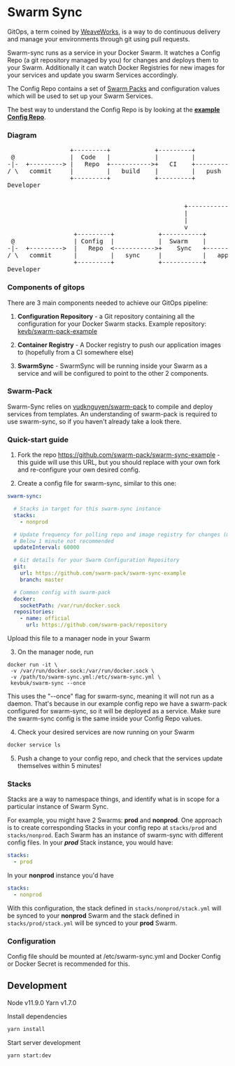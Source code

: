 # Swarm Sync

GitOps, a term coined by [WeaveWorks](https://www.weave.works/blog/gitops-operations-by-pull-request), is a way to do continuous delivery and manage your environments through git using pull requests.

Swarm-sync runs as a service in your Docker Swarm. It watches a Config Repo (a git repository managed by you) for changes and deploys them to your Swarm. Additionally it can watch Docker Registries for new images for your services and update you swarm Services accordingly.

The Config Repo contains a set of [Swarm Packs](https://github.com/swarm-pack/swarm-pack) and configuration values which will be used to set up your Swarm Services.

The best way to understand the Config Repo is by looking at the [**example Config Repo**](https://github.com/swarm-pack/swarm-sync-example).

### Diagram

<pre>
                 +---------+            +---------+            +-----------+
 @               |  Code   |            |         |            | Container |
-|-  +---------> |   Repo  +----------->+   CI    +----------->+  Registry |
/ \   commit     |         |   build    |         |   push     |           |
                 +---------+            +---------+            +-----------+
Developer                                                              |
                                                                       |
                                                                       |
                                                +----------------------+
                                                |
                                                |
                                                v
                  +---------+            +-----------+           +-----------+
 @                | Config  |            |  Swarm    |           |  Docker   |
-|-  +--------->  |   Repo  <----------->+    Sync   +----------->    Swarm  |
/ \   commit      |         |   sync     |           |   apply   |           |
                  +---------+            +-----------+           +-----------+              
Developer
</pre>


### Components of gitops

There are 3 main components needed to achieve our GitOps pipeline:

1. **Configuration Repository** - a Git repository containing all the configuration for your Docker Swarm stacks. Example repository: [kevb/swarm-pack-example](https://github.com/kevb/swarm-sync-example)

2. **Container Registry** - A Docker registry to push our application images to (hopefully from a CI somewhere else)

3. **SwarmSync** - SwarmSync will be running inside your Swarm as a service and will be configured to point to the other 2 components.

### Swarm-Pack

Swarm-Sync relies on [vudknguyen/swarm-pack](https://github.com/swarm-pack/swarm-pack) to compile and deploy services from templates. An understanding of swarm-pack is required to use swarm-sync, so if you haven't already take a look there.

### Quick-start guide

1. Fork the repo https://github.com/swarm-pack/swarm-sync-example - this guide will use this URL, but you should replace with your own fork and re-configure your own desired config.

2. Create a config file for swarm-sync, similar to this one:

```yaml
swarm-sync:

  # Stacks in target for this swarm-sync instance
  stacks:
    - nonprod

  # Update frequency for polling repo and image registry for changes (ms)
  # Below 1 minute not recommended
  updateInterval: 60000

  # Git details for your Swarm Configuration Repository
  git:
    url: https://github.com/swarm-pack/swarm-sync-example
    branch: master

  # Common config with swarm-pack
  docker:
    socketPath: /var/run/docker.sock
  repositories:
    - name: official
      url: https://github.com/swarm-pack/repository
```

Upload this file to a manager node in your Swarm

3. On the manager node, run

```
docker run -it \
 -v /var/run/docker.sock:/var/run/docker.sock \
 -v /path/to/swarm-sync.yml:/etc/swarm-sync.yml \
 kevbuk/swarm-sync --once
```

This uses the "--once" flag for swarm-sync, meaning it will not run as a daemon. That's because in our example config repo we have a swarm-pack configured for swarm-sync, so it will be deployed as a service. Make sure the swarm-sync config is the same inside your Config Repo values.

4. Check your desired services are now running on your Swarm

```bash
docker service ls
```

5. Push a change to your config repo, and check that the services update themselves within 5 minutes!

### Stacks

Stacks are a way to namespace things, and identify what is in scope for a particular instance of Swarm Sync.

For example, you might have 2 Swarms: **prod** and **nonprod**. One approach is to create corresponding Stacks in your config repo at `stacks/prod` and `stacks/nonprod`. Each Swarm has an instance of swarm-sync with different config files. In your ***prod*** Stack instance, you would have:
```yaml
stacks:
  - prod
```

In your **nonprod** instance you'd have
```yaml
stacks:
  - nonprod
```

With this configuration, the stack defined in `stacks/nonprod/stack.yml` will be synced to your **nonprod** Swarm and the stack defined in `stacks/prod/stack.yml` will be synced to your **prod** Swarm.

### Configuration

Config file should be mounted at /etc/swarm-sync.yml and Docker Config or Docker Secret is recommended for this.

## Development

Node v11.9.0
Yarn v1.7.0

Install dependencies

```bash
yarn install
```

Start server development

```bash
yarn start:dev
```
